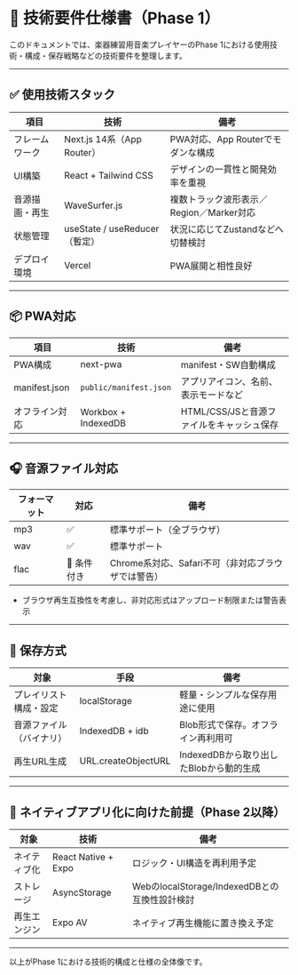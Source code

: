 # 🧪 技術要件仕様書（Phase 1）

このドキュメントでは、楽器練習用音楽プレイヤーのPhase 1における使用技術・構成・保存戦略などの技術要件を整理します。

---

## ✅ 使用技術スタック

| 項目      | 技術                        | 備考                         |
| ------- | ------------------------- | -------------------------- |
| フレームワーク | Next.js 14系（App Router）   | PWA対応、App Routerでモダンな構成    |
| UI構築    | React + Tailwind CSS      | デザインの一貫性と開発効率を重視           |
| 音源描画・再生 | WaveSurfer.js             | 複数トラック波形表示／Region／Marker対応 |
| 状態管理    | useState / useReducer（暫定） | 状況に応じてZustandなどへ切替検討       |
| デプロイ環境  | Vercel                    | PWA展開と相性良好                 |

---

## 📦 PWA対応

| 項目            | 技術                     | 備考                         |
| ------------- | ---------------------- | -------------------------- |
| PWA構成         | next-pwa               | manifest・SW自動構成            |
| manifest.json | `public/manifest.json` | アプリアイコン、名前、表示モードなど         |
| オフライン対応       | Workbox + IndexedDB    | HTML/CSS/JSと音源ファイルをキャッシュ保存 |

---

## 🎧 音源ファイル対応

| フォーマット | 対応      | 備考                              |
| ------ | ------- | ------------------------------- |
| mp3    | ✅       | 標準サポート（全ブラウザ）                   |
| wav    | ✅       | 標準サポート                          |
| flac   | 🔶 条件付き | Chrome系対応、Safari不可（非対応ブラウザでは警告） |

* ブラウザ再生互換性を考慮し、非対応形式はアップロード制限または警告表示

---

## 💾 保存方式

| 対象           | 手段                  | 備考                         |
| ------------ | ------------------- | -------------------------- |
| プレイリスト構成・設定  | localStorage        | 軽量・シンプルな保存用途に使用            |
| 音源ファイル（バイナリ） | IndexedDB + idb     | Blob形式で保存。オフライン再利用可        |
| 再生URL生成      | URL.createObjectURL | IndexedDBから取り出したBlobから動的生成 |

---

## 🔄 ネイティブアプリ化に向けた前提（Phase 2以降）

| 対象     | 技術                  | 備考                                  |
| ------ | ------------------- | ----------------------------------- |
| ネイティブ化 | React Native + Expo | ロジック・UI構造を再利用予定                     |
| ストレージ  | AsyncStorage        | WebのlocalStorage/IndexedDBとの互換性設計検討 |
| 再生エンジン | Expo AV             | ネイティブ再生機能に置き換え予定                    |

---

以上がPhase 1における技術的構成と仕様の全体像です。
